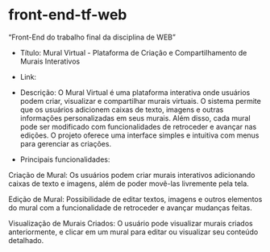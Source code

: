# front-end-tf-web

“Front-End do trabalho final da disciplina de WEB”

- Título:
Mural Virtual - Plataforma de Criação e Compartilhamento de Murais Interativos

- Link:

- Descrição:
O Mural Virtual é uma plataforma interativa onde usuários podem criar, visualizar e compartilhar murais virtuais. O sistema permite que os usuários adicionem caixas de texto, imagens e outras informações personalizadas em seus murais. Além disso, cada mural pode ser modificado com funcionalidades de retroceder e avançar nas edições. O projeto oferece uma interface simples e intuitiva com menus para gerenciar as criações.

- Principais funcionalidades:

Criação de Mural:
Os usuários podem criar murais interativos adicionando caixas de texto e imagens, além de poder movê-las livremente pela tela.

Edição de Mural:
Possibilidade de editar textos, imagens e outros elementos do mural com a funcionalidade de retroceder e avançar mudanças feitas.

Visualização de Murais Criados:
O usuário pode visualizar murais criados anteriormente, e clicar em um mural para editar ou visualizar seu conteúdo detalhado.